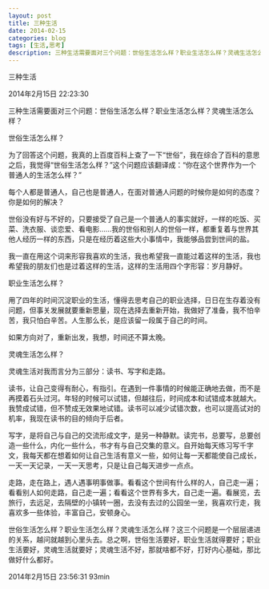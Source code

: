 ```yaml
---
layout: post
title: 三种生活
date: 2014-02-15
categories: blog
tags: [生活,思考]
description: 三种生活需要面对三个问题：世俗生活怎么样？职业生活怎么样？灵魂生活怎么样？
---
```


三种生活

2014年2月15日 22:23:30

三种生活需要面对三个问题：世俗生活怎么样？职业生活怎么样？灵魂生活怎么样？

世俗生活怎么样？

为了回答这个问题，我真的上百度百科上查了一下“世俗”，我在综合了百科的意思之后，我觉得“世俗生活怎么样？”这个问题应该翻译成：“你在这个世界作为一个普通人的生活怎么样？”

每个人都是普通人，自己也是普通人，在面对普通人问题的时候你是如何的态度？你是如何的解决？

世俗没有好与不好的，只要接受了自己是一个普通人的事实就好，一样的吃饭、买菜、洗衣服、谈恋爱、看电影……我的世俗和别人的世俗一样，都重复着与世界其他人经历一样的东西，只是在经历着这些大小事情中，我能够品尝到世间的盐。

我一直在用这个词来形容我喜欢的生活，我也希望我一直能过着这样的生活，我也希望我的朋友们也是过着这样的生活，这样的生活用四个字形容：岁月静好。

职业生活怎么样？

用了四年的时间沉淀职业的生活，懂得去思考自己的职业选择，日日在生存着没有问题，但事关发展就要重新思量，现在选择去重新开始，我做好了准备，我不怕辛苦，我只怕白辛苦。人生那么长，是应该留一段属于自己的时间。

如果方向对了，重新出发，我想，时间还不算太晚。

灵魂生活怎么样？

灵魂生活对我而言分为三部分：读书、写字和走路。

读书，让自己变得有耐心，有指引。在遇到一件事情的时候能正确地去做，而不是再摸着石头过河。年轻的时候可以试错，但越往后，时间成本和试错成本就越大。我赞成试错，但不赞成无效果地试错。读书可以减少试错次数，也可以提高试对的机率，我现在读书的目的倾向于后者。

写字，是将自己与自己的交流形成文字，是另一种静默。读完书，总要写，总要创造一些什么，内化一些什么，书才有与自己交集的意义。自开始每天练习写千字文，我每天都在想着如何让自己生活有意义一些，如何让每一天都能使自己成长，一天一天记录，一天一天思考，只是让自己每天进步一点点。

走路，走在路上，遇人遇事明事做事。看看这个世间有什么样的人，自己走一遍；看看别人如何走路，自己走一遍；看看这个世界有多大，自己走一遍。看展览，去旅行，去远足，去隔壁的小镇转一圈，去没有去过的公园坐一坐，我喜欢行走，我喜欢多一些体验，丰富自己，安顿身心。

世俗生活怎么样？职业生活怎么样？灵魂生活怎么样？这三个问题是一个层层递进的关系，越问就越到心里头去。总之啊，世俗生活要好，职业生活就得要好；职业生活要好，灵魂生活就要好；灵魂生活不好，那就啥都不好，打好内心基础，那比做好什么都好。

2014年2月15日 23:56:31 93min
